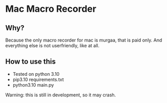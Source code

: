 # Mac Macro Recorder
## Why?
Because the only macro recorder for mac is murgaa, that is paid only. And everything else is not userfriendly, like at all.
## How to use this
- Tested on python 3.10
- pip3.10 requirements.txt
- python3.10 main.py 

Warning: this is still in development, so it may crash. 